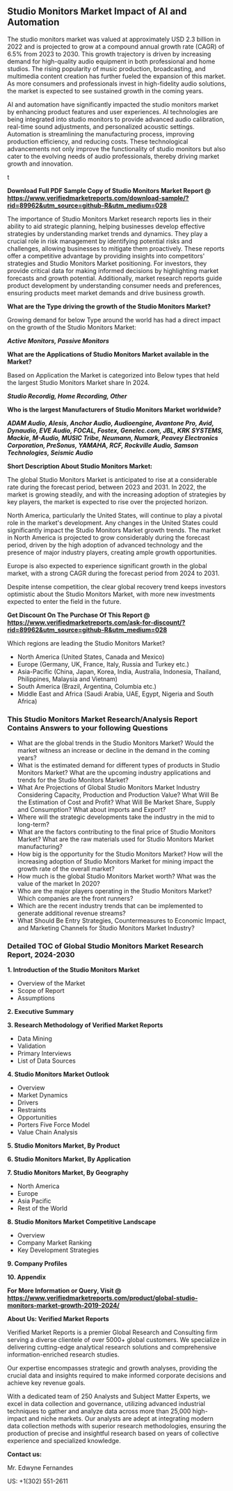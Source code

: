 <h2>Studio Monitors Market Impact of AI and Automation</h2><p>The studio monitors market was valued at approximately USD 2.3 billion in 2022 and is projected to grow at a compound annual growth rate (CAGR) of 6.5% from 2023 to 2030. This growth trajectory is driven by increasing demand for high-quality audio equipment in both professional and home studios. The rising popularity of music production, broadcasting, and multimedia content creation has further fueled the expansion of this market. As more consumers and professionals invest in high-fidelity audio solutions, the market is expected to see sustained growth in the coming years.</p><p>AI and automation have significantly impacted the studio monitors market by enhancing product features and user experiences. AI technologies are being integrated into studio monitors to provide advanced audio calibration, real-time sound adjustments, and personalized acoustic settings. Automation is streamlining the manufacturing process, improving production efficiency, and reducing costs. These technological advancements not only improve the functionality of studio monitors but also cater to the evolving needs of audio professionals, thereby driving market growth and innovation.</p>t</p><p id="" class=""><strong>Download Full PDF Sample Copy of Studio Monitors Market Report @ <a href="https://www.verifiedmarketreports.com/download-sample/?rid=89962&utm_source=github-R&utm_medium=028" target="_blank">https://www.verifiedmarketreports.com/download-sample/?rid=89962&utm_source=github-R&utm_medium=028</a></strong></p><p>The importance of&nbsp;Studio Monitors Market research reports lies in their ability to aid strategic planning, helping businesses develop effective strategies by understanding market trends and dynamics. They play a crucial role in risk management by identifying potential risks and challenges, allowing businesses to mitigate them proactively. These reports offer a competitive advantage by providing insights into competitors' strategies and Studio Monitors Market positioning. For investors, they provide critical data for making informed decisions by highlighting market forecasts and growth potential. Additionally, market research reports guide product development by understanding consumer needs and preferences, ensuring products meet market demands and drive business growth.</p><p><strong>What are the&nbsp;Type driving the growth of the Studio Monitors Market?</strong></p><p id="" class="">Growing demand for below Type around the world has had a direct impact on the growth of the Studio Monitors Market:</p><em><strong>Active Monitors, Passive Monitors</strong></em></p><strong>What are the&nbsp;Applications&nbsp;of Studio Monitors Market available in the Market?</strong></p><p id="" class="">Based on Application the Market is categorized into Below types that held the largest Studio Monitors Market share In 2024.</p><em><strong>Studio Recordig, Home Recording, Other</strong></em></p><strong>Who is the largest Manufacturers of Studio Monitors Market worldwide?</strong></p><p><em><strong>ADAM Audio, Alesis, Anchor Audio, Audioengine, Avantone Pro, Avid, Dynaudio, EVE Audio, FOCAL, Fostex, Genelec.com, JBL, KRK SYSTEMS, Mackie, M-Audio, MUSIC Tribe, Neumann, Numark, Peavey Electronics Corporation, PreSonus, YAMAHA, RCF, Rockville Audio, Samson Technologies, Seismic Audio</strong></em></p><p id="" class=""><strong>Short Description About Studio Monitors Market:</strong></p><p>The global Studio Monitors Market is anticipated to rise at a considerable rate during the forecast period, between 2023 and 2031. In 2022, the market is growing steadily, and with the increasing adoption of strategies by key players, the market is expected to rise over the projected horizon.</p><p>North America, particularly the United States, will continue to play a pivotal role in the market's development. Any changes in the United States could significantly impact the Studio Monitors Market growth trends. The market in North America is projected to grow considerably during the forecast period, driven by the high adoption of advanced technology and the presence of major industry players, creating ample growth opportunities.</p><p>Europe is also expected to experience significant growth in the global market, with a strong CAGR during the forecast period from 2024 to 2031.</p><p>Despite intense competition, the clear global recovery trend keeps investors optimistic about the Studio Monitors Market, with more new investments expected to enter the field in the future.</p><p id="" class=""><strong>Get Discount On The Purchase Of This Report @ <a href="https://www.verifiedmarketreports.com/ask-for-discount/?rid=89962&utm_source=github-R&utm_medium=028" target="_blank">https://www.verifiedmarketreports.com/ask-for-discount/?rid=89962&utm_source=github-R&utm_medium=028</a></strong></p>Which regions are leading the Studio Monitors Market?</p><ul><li>North America (United States, Canada and Mexico)</li><li>Europe (Germany, UK, France, Italy, Russia and Turkey etc.)</li><li>Asia-Pacific (China, Japan, Korea, India, Australia, Indonesia, Thailand, Philippines, Malaysia and Vietnam)</li><li>South America (Brazil, Argentina, Columbia etc.)</li><li>Middle East and Africa (Saudi Arabia, UAE, Egypt, Nigeria and South Africa)</li></ul><h3 id="" class="">This Studio Monitors Market Research/Analysis Report Contains Answers to your following Questions</h3><ul><li>What are the global trends in the Studio Monitors Market? Would the market witness an increase or decline in the demand in the coming years?</li><li>What is the estimated demand for different types of products in Studio Monitors Market? What are the upcoming industry applications and trends for the Studio Monitors Market?</li><li>What Are Projections of Global Studio Monitors Market Industry Considering Capacity, Production and Production Value? What Will Be the Estimation of Cost and Profit? What Will Be Market Share, Supply and Consumption? What about imports and Export?</li><li>Where will the strategic developments take the industry in the mid to long-term?</li><li>What are the factors contributing to the final price of Studio Monitors Market? What are the raw materials used for Studio Monitors Market manufacturing?</li><li>How big is the opportunity for the Studio Monitors Market? How will the increasing adoption of Studio Monitors Market for mining impact the growth rate of the overall market?</li><li>How much is the global Studio Monitors Market worth? What was the value of the market In 2020?</li><li>Who are the major players operating in the Studio Monitors Market? Which companies are the front runners?</li><li>Which are the recent industry trends that can be implemented to generate additional revenue streams?</li><li>What Should Be Entry Strategies, Countermeasures to Economic Impact, and Marketing Channels for Studio Monitors Market Industry?</li></ul><h3 id="" class="">Detailed TOC of Global Studio Monitors Market Research Report, 2024-2030</h3><p id="" class=""><strong>1. Introduction of the Studio Monitors Market</strong></p><ul><li>Overview of the Market</li><li>Scope of Report</li><li>Assumptions</li></ul><p id="" class=""><strong>2. Executive Summary</strong></p><p id="" class=""><strong>3. Research Methodology of Verified Market Reports</strong></p><ul><li>Data Mining</li><li>Validation</li><li>Primary Interviews</li><li>List of Data Sources</li></ul><p id="" class=""><strong>4. Studio Monitors Market Outlook</strong></p><ul><li>Overview</li><li>Market Dynamics</li><li>Drivers</li><li>Restraints</li><li>Opportunities</li><li>Porters Five Force Model</li><li>Value Chain Analysis</li></ul><p id="" class=""><strong>5. Studio Monitors Market, By Product</strong></p><p id="" class=""><strong>6. Studio Monitors Market, By Application</strong></p><p id="" class=""><strong>7. Studio Monitors Market, By Geography</strong></p><ul><li>North America</li><li>Europe</li><li>Asia Pacific</li><li>Rest of the World</li></ul><p id="" class=""><strong>8. Studio Monitors Market Competitive Landscape</strong></p><ul><li>Overview</li><li>Company Market Ranking</li><li>Key Development Strategies</li></ul><p id="" class=""><strong>9. Company Profiles</strong></p><p id="" class=""><strong>10. Appendix</strong></p><p id="" class=""><strong>For More Information or Query, Visit @ <a href="https://www.verifiedmarketreports.com/product/global-studio-monitors-market-growth-2019-2024/" target="_blank">https://www.verifiedmarketreports.com/product/global-studio-monitors-market-growth-2019-2024/</a></strong></p><p id="" class=""><strong>About Us: Verified Market Reports</strong></p><p id="" class="">Verified Market Reports is a premier Global Research and Consulting firm serving a diverse clientele of over 5000+ global customers. We specialize in delivering cutting-edge analytical research solutions and comprehensive information-enriched research studies.</p><p id="" class="">Our expertise encompasses strategic and growth analyses, providing the crucial data and insights required to make informed corporate decisions and achieve key revenue goals.</p><p id="" class="">With a dedicated team of 250 Analysts and Subject Matter Experts, we excel in data collection and governance, utilizing advanced industrial techniques to gather and analyze data across more than 25,000 high-impact and niche markets. Our analysts are adept at integrating modern data collection methods with superior research methodologies, ensuring the production of precise and insightful research based on years of collective experience and specialized knowledge.</p><p id="" class=""><strong>Contact us:</strong></p><p id="" class="">Mr. Edwyne Fernandes</p><p id="" class="">US: +1(302) 551-2611</p>